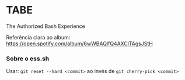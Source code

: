 # TABE
The Authorized Bash Experience

Referência clara ao album: https://open.spotify.com/album/6wWBAQlfQ4AXClTAgsJStH

### Sobre o ess.sh
Usar: ```git reset --hard <commit>``` ao invés de ```git cherry-pick <commit>```

